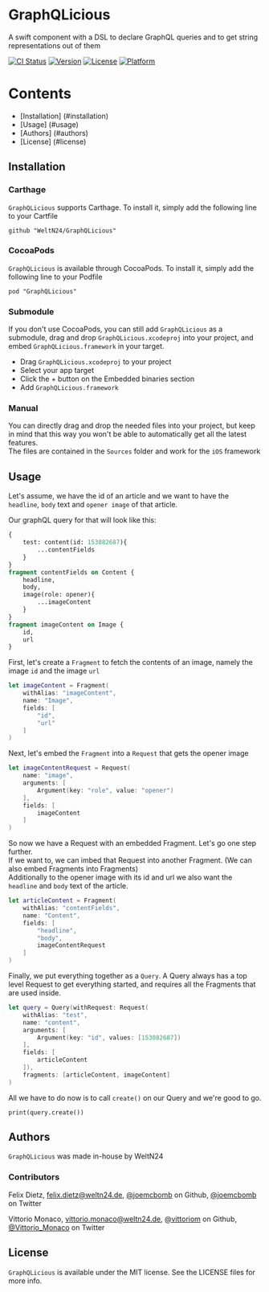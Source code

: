 # GraphQLicious
A swift component with a DSL to declare GraphQL queries and to get string representations out of them

[![CI Status](http://img.shields.io/travis/WeltN24/GraphQLicious.svg?style=flat)](https://travis-ci.org/WeltN24/GraphQLicious)
[![Version](https://img.shields.io/cocoapods/v/GraphQLicious.svg?style=flat)](http://cocoapods.org/pods/GraphQLicious)
[![License](https://img.shields.io/cocoapods/l/GraphQLicious.svg?style=flat)](http://cocoapods.org/pods/GraphQLicious)
[![Platform](https://img.shields.io/cocoapods/p/GraphQLicious.svg?style=flat)](http://cocoapods.org/pods/GraphQLicious)

# Contents
- [Installation] (#installation)
- [Usage] (#usage)
- [Authors] (#authors)
- [License] (#license)

## Installation
### Carthage
`GraphQLicious` supports Carthage. To install it, simply add the following line to your Cartfile

```
github "WeltN24/GraphQLicious"
```

### CocoaPods
`GraphQLicious` is available through CocoaPods. To install it, simply add the following line to your Podfile

```
pod "GraphQLicious"
```

### Submodule
If you don't use CocoaPods, you can still add `GraphQLicious` as a submodule, drag and drop `GraphQLicious.xcodeproj` into your project, and embed `GraphQLicious.framework` in your target.

- Drag `GraphQLicious.xcodeproj` to your project
- Select your app target
- Click the + button on the Embedded binaries section
- Add `GraphQLicious.framework`

### Manual
You can directly drag and drop the needed files into your project, but keep in mind that this way you won't be able to automatically get all the latest features.  
The files are contained in the `Sources` folder and work for the `iOS` framework

## Usage
Let's assume, we have the id of an article and we want to have the `headline`, `body` text and `opener image` of that article.

Our graphQL query for that will look like this:

```graphQL
{
	test: content(id: 153082687){
		...contentFields
	}
}
fragment contentFields on Content {
	headline,
	body,
	image(role: opener){
		...imageContent
	}
}
fragment imageContent on Image {
	id,
	url
}
```

First, let's create a `Fragment` to fetch the contents of an image, namely the image `id` and the image `url`

```swift
let imageContent = Fragment(
	withAlias: "imageContent",
	name: "Image",
	fields: [
		"id",
		"url"
	]
)
```

Next, let's embed the `Fragment` into a `Request` that gets the opener image

```swift
let imageContentRequest = Request(
	name: "image",
	arguments: [
		Argument(key: "role", value: "opener")
	],
	fields: [
		imageContent
	]
)
```  

So now we have a Request with an embedded Fragment. Let's go one step further.  
If we want to, we can imbed that Request into another Fragment. (We can also embed Fragments into Fragments)  
Additionally to the opener image with its id and url we also want the `headline` and `body` text of the article.

```swift
let articleContent = Fragment(
	withAlias: "contentFields",
	name: "Content",
	fields: [
		"headline",
		"body",
		imageContentRequest
	]
)
```

Finally, we put everything together as a `Query`. A Query always has a top level Request to get everything started, and requires all the Fragments that are used inside.

```swift
let query = Query(withRequest: Request(
	withAlias: "test",
	name: "content",
	arguments: [
		Argument(key: "id", values: [153082687])
	],
	fields: [
		articleContent
	]),
	fragments: [articleContent, imageContent]
)
```  

All we have to do now is to call `create()` on our Query and we're good to go.

``` 
print(query.create())
```

## Authors
`GraphQLicious` was made in-house by WeltN24

### Contributors
Felix Dietz, [felix.dietz@weltn24.de](mailto:felix.dietz@weltn24.de), [@joemcbomb](https://github.com/joemcbomb) on Github, [@joemcbomb](https://twitter.com/joemcbomb) on Twitter

Vittorio Monaco, [vittorio.monaco@weltn24.de](mailto:vittorio.monaco@weltn24.de), [@vittoriom](https://github.com/vittoriom) on Github, [@Vittorio_Monaco](https://twitter.com/Vittorio_Monaco) on Twitter

## License
`GraphQLicious` is available under the MIT license. See the LICENSE files for more info.